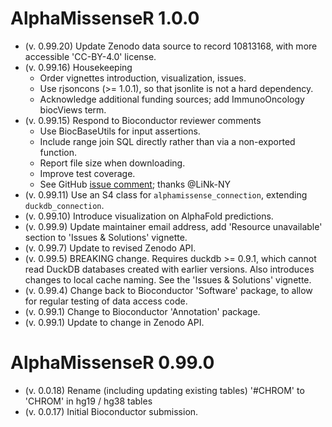 # AlphaMissenseR 1.0.0

* (v. 0.99.20) Update Zenodo data source to record 10813168, with more
  accessible 'CC-BY-4.0' license.
* (v. 0.99.16) Housekeeping
  - Order vignettes introduction, visualization, issues.
  - Use rjsoncons (>= 1.0.1), so that jsonlite is not a hard dependency.
  - Acknowledge additional funding sources; add ImmunoOncology biocViews term.
* (v. 0.99.15) Respond to Bioconductor reviewer comments
  - Use BiocBaseUtils for input assertions.
  - Include range join SQL directly rather than via a non-exported function.
  - Report file size when downloading.
  - Improve test coverage.
  - See GitHub [issue comment][]; thanks @LiNk-NY
* (v. 0.99.11) Use an S4 class for `alphamissense_connection`,
  extending `duckdb_connection`.
* (v. 0.99.10) Introduce visualization on AlphaFold predictions.
* (v. 0.99.9) Update maintainer email address, add 'Resource unavailable' section
  to 'Issues & Solutions' vignette.
* (v. 0.99.7) Update to revised Zenodo API.
* (v. 0.99.5) BREAKING change. Requires duckdb >= 0.9.1, which cannot
  read DuckDB databases created with earlier versions. Also introduces
  changes to local cache naming. See the 'Issues & Solutions' vignette.
* (v. 0.99.4) Change back to Bioconductor 'Software' package, to allow
  for regular testing of data access code.
* (v. 0.99.1) Change to Bioconductor 'Annotation' package.
* (v. 0.99.1) Update to change in Zenodo API.

# AlphaMissenseR 0.99.0

* (v. 0.0.18) Rename (including updating existing tables) '#CHROM' to
  'CHROM' in hg19 / hg38 tables
* (v. 0.0.17) Initial Bioconductor submission.

[issue comment]: https://github.com/Bioconductor/Contributions/issues/3221#issuecomment-1804040387
